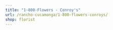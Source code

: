 ```yaml
---
title: "1-800-Flowers - Conroy's"
url: /rancho-cucamonga/1-800-flowers-conroys/
shop: florist
---
```

